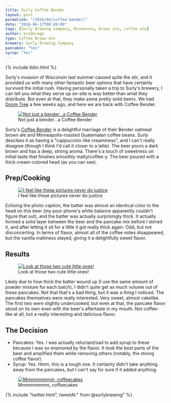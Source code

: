 ```yaml
---
title: Surly Coffee Bender
layout: post
permalink: "/2016/04/coffee-bender/"
date: "2016-04-17T08:49:00"
tags: [Surly Brewing Company, Minnesota, brown ale, coffee ale]
author: bradorego
type: Coffee Brown Ale
brewery: Surly Brewing Company
pancakes: "Yes"
syrup: "Yes"
---
```


{% include tldnr.html %}

Surly's invasion of Wisconsin last summer caused quite the stir, and it provided us with many other fantastic beer options that have certainly survived the initial rush. Having personally taken a trip to Surly's brewery, I can tell you what they serve up on-site is way better than what they distribute. But even at that, they make some pretty solid beers. We had <a href="/2016/03/doom-tree/" target="_blank">Doom Tree</a> a few weeks ago, and here we are back with Coffee Bender.

<figure class="imageWrap">
  <a href="{{ site.url }}/assets/full/coffeebender/beer.jpg" target="_blank">
    <img src="{{ site.url }}/assets/compressed/coffeebender/beer.jpg" alt="Not just a bender...a Coffee Bender" />
  </a>
  <figcaption>
    Not just a bender...a Coffee Bender
  </figcaption>
</figure>

Surly's <a href="http://surlybrewing.com/beer/coffee-bender/" target="_blank">Coffee Bender</a> is a delightful marriage of their Bender oatmeal brown ale and Minneapolis-roasted Guatemalan coffee beans. Surly descibes it as having a "cappuccino-like creaminess", and I can't really disagree (though I think I'd call it closer to a latte). The beer pours a dark brown and has a deep, strong aroma. There's a touch of sweetness on initial taste that finishes smoothly malty/coffee-y. The beer poured with a thick cream-colored head (as you can see).

## Prep/Cooking

<figure class="imageWrap">
  <a href="{{ site.url }}/assets/full/coffeebender/batter.jpg" target="_blank">
    <img src="{{ site.url }}/assets/compressed/coffeebender/batter.jpg" alt="I feel like these pictures never do justice" />
  </a>
  <figcaption>
    I feel like these pictures never do justice
  </figcaption>
</figure>

Echoing the photo caption, the batter was almost an identical color to the head on this beer (my poor phone's white balance apparently couldn't figure that out), and the batter was actually surprisingly thick. It actually formed a solid layer between the beer and the pancake mix before I stirred it, and after letting it sit for a little it got really thick again. Odd, but not disconcerting. In terms of flavor, almost all of the coffee notes disappeared, but the vanilla maltiness stayed, giving it a delightfully sweet flavor.

## Results

<figure class="imageWrap">
  <a href="{{ site.url }}/assets/full/coffeebender/pancakes.jpg" target="_blank">
    <img src="{{ site.url }}/assets/compressed/coffeebender/pancakes.jpg" alt="Look at those two cute little ones!" />
  </a>
  <figcaption>
    Look at those two cute little ones!
  </figcaption>
</figure>

Likely due to how thick the batter wound up (I use the same amount of powder mixture for each batch), I didn't quite get as much volume out of these pancakes. Not that that's a bad thing, but it was a thing I noticed. The pancakes themselves were really interested. Very sweet, almost cakelike. The first two were slightly undercooked, but even at that, the pancake flavor stood on its own even with the beer's aftertaste in my mouth. Not coffee-like at all, but a really interesting and delicious flavor.

## The Decision

* Pancakes: Yes. I was actually reluctant/sad to add syrup to these because I was so enamored by the flavor. It took the best parts of the beer and amplified them while removing others (notably, the strong coffee flavor).
* Syrup: Yes. Hmm, this is a tough one. It certainly didn't take anything away from the pancakes, but I can't say for sure if it added anything.

<figure class="imageWrap">
  <a href="{{ site.url }}/assets/full/coffeebender/syrup.jpg" target="_blank">
    <img src="{{ site.url }}/assets/compressed/coffeebender/syrup.jpg" alt="Mmmmmmmm, coffeecakes" />
  </a>
  <figcaption>
    Mmmmmmmm, coffeecakes
  </figcaption>
</figure>

{% include "twitter.html", tweetAt:" from @surlybrewing" %}
